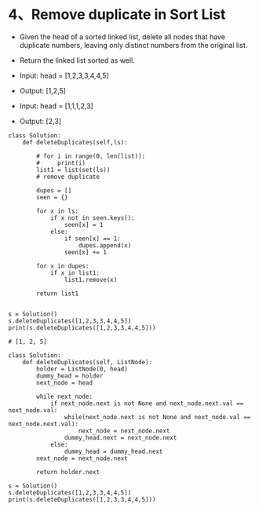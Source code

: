 # **4、Remove duplicate in Sort List**

* Given the head of a sorted linked list, delete all nodes that have duplicate numbers, leaving only distinct numbers from the original list. 
* Return the linked list sorted as well.



* Input: head = [1,2,3,3,4,4,5]
* Output: [1,2,5]


* Input: head = [1,1,1,2,3]
* Output: [2,3]


```
class Solution:
    def deleteDuplicates(self,ls):
        
        # for i in range(0, len(list)):
        #     print(i)
        list1 = list(set(ls))
        # remove duplicate
        
        dupes = []
        seen = {}
        
        for x in ls:
            if x not in seen.keys():
                seen[x] = 1
            else:
                if seen[x] == 1:
                    dupes.append(x)
                seen[x] += 1
        
        for x in dupes:
            if x in list1:
                list1.remove(x)
        
        return list1
        
        
s = Solution()
s.deleteDuplicates([1,2,3,3,4,4,5])
print(s.deleteDuplicates([1,2,3,3,4,4,5]))

# [1, 2, 5]
```



```
class Solution:
    def deleteDuplicates(self, ListNode):
        holder = ListNode(0, head)
        dummy_head = holder
        next_node = head
        
        while next_node:
            if next_node.next is not None and next_node.next.val == next_node.val:
                while(next_node.next is not None and next_node.val == next_node.next.val):
                    next_node = next_node.next
                dummy_head.next = next_node.next
            else:
                dummy_head = dummy_head.next
        next_node = next_node.next
    
        return holder.next

s = Solution()
s.deleteDuplicates([1,2,3,3,4,4,5])
print(s.deleteDuplicates([1,2,3,3,4,4,5]))
```


       
